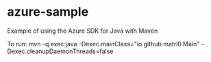 # azure-sample
Example of using the Azure SDK for Java with Maven

To run: mvn -q exec:java -Dexec.mainClass="io.github.matrl0.Main" -Dexec.cleanupDaemonThreads=false
